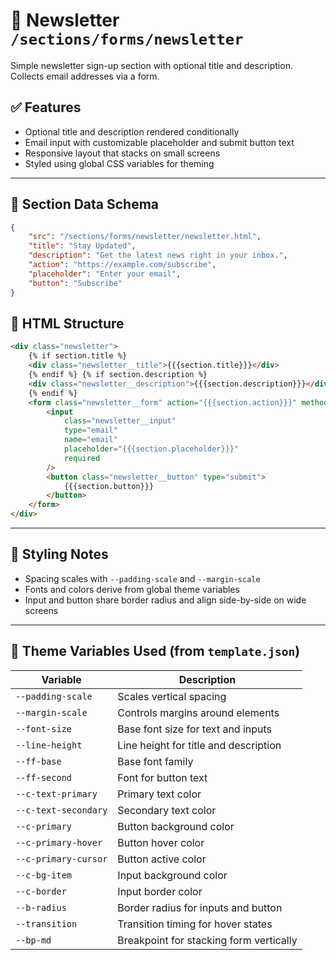 # 📂 Newsletter `/sections/forms/newsletter`

Simple newsletter sign-up section with optional title and description. Collects email addresses via a form.

## ✅ Features

-   Optional title and description rendered conditionally
-   Email input with customizable placeholder and submit button text
-   Responsive layout that stacks on small screens
-   Styled using global CSS variables for theming

---

## 🧾 Section Data Schema

```json
{
	"src": "/sections/forms/newsletter/newsletter.html",
	"title": "Stay Updated",
	"description": "Get the latest news right in your inbox.",
	"action": "https://example.com/subscribe",
	"placeholder": "Enter your email",
	"button": "Subscribe"
}
```

## 🧱 HTML Structure

```html
<div class="newsletter">
	{% if section.title %}
	<div class="newsletter__title">{{{section.title}}}</div>
	{% endif %} {% if section.description %}
	<div class="newsletter__description">{{{section.description}}}</div>
	{% endif %}
	<form class="newsletter__form" action="{{{section.action}}}" method="post">
		<input
			class="newsletter__input"
			type="email"
			name="email"
			placeholder="{{{section.placeholder}}}"
			required
		/>
		<button class="newsletter__button" type="submit">
			{{{section.button}}}
		</button>
	</form>
</div>
```

---

## 🎨 Styling Notes

-   Spacing scales with `--padding-scale` and `--margin-scale`
-   Fonts and colors derive from global theme variables
-   Input and button share border radius and align side-by-side on wide screens

---

## 🧩 Theme Variables Used (from `template.json`)

| Variable             | Description                             |
| -------------------- | --------------------------------------- |
| `--padding-scale`    | Scales vertical spacing                 |
| `--margin-scale`     | Controls margins around elements        |
| `--font-size`        | Base font size for text and inputs      |
| `--line-height`      | Line height for title and description   |
| `--ff-base`          | Base font family                        |
| `--ff-second`        | Font for button text                    |
| `--c-text-primary`   | Primary text color                      |
| `--c-text-secondary` | Secondary text color                    |
| `--c-primary`        | Button background color                 |
| `--c-primary-hover`  | Button hover color                      |
| `--c-primary-cursor` | Button active color                     |
| `--c-bg-item`        | Input background color                  |
| `--c-border`         | Input border color                      |
| `--b-radius`         | Border radius for inputs and button     |
| `--transition`       | Transition timing for hover states      |
| `--bp-md`            | Breakpoint for stacking form vertically |

```

```
